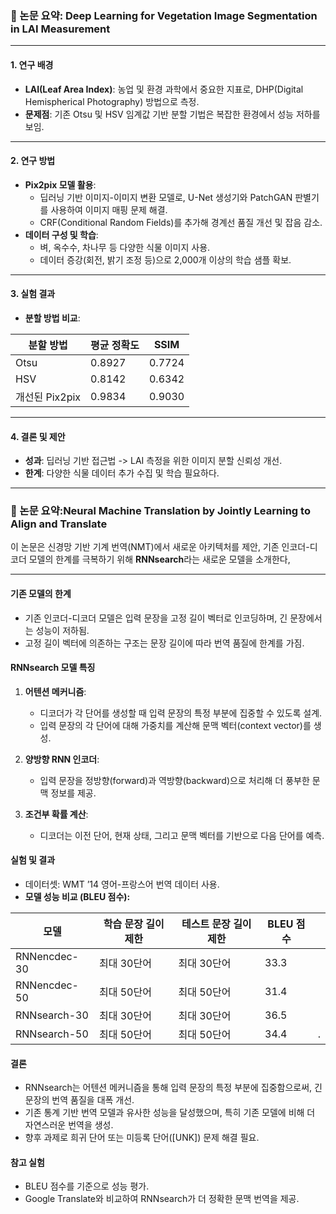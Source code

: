 ### 🚀 논문 요약: Deep Learning for Vegetation Image Segmentation in LAI Measurement

---

#### 1. 연구 배경

- **LAI(Leaf Area Index)**: 농업 및 환경 과학에서 중요한 지표로, DHP(Digital Hemispherical Photography) 방법으로 측정.
- **문제점**: 기존 Otsu 및 HSV 임계값 기반 분할 기법은 복잡한 환경에서 성능 저하를 보임.

---

#### 2. 연구 방법

- **Pix2pix 모델 활용**:
    - 딥러닝 기반 이미지-이미지 변환 모델로, U-Net 생성기와 PatchGAN 판별기를 사용하여 이미지 매핑 문제 해결.
    - CRF(Conditional Random Fields)를 추가해 경계선 품질 개선 및 잡음 감소.
- **데이터 구성 및 학습**:
    - 벼, 옥수수, 차나무 등 다양한 식물 이미지 사용.
    - 데이터 증강(회전, 밝기 조정 등)으로 2,000개 이상의 학습 샘플 확보.

---

#### 3. 실험 결과

- **분할 방법 비교**:
    
| **분할 방법**      | **평균 정확도** | **SSIM**  |
|--------------------|----------------|-----------|
| Otsu              | 0.8927         | 0.7724    |
| HSV               | 0.8142         | 0.6342    |
| 개선된 Pix2pix     | 0.9834         | 0.9030    |

---

#### 4. 결론 및 제안

- **성과**: 딥러닝 기반 접근법 -> LAI 측정을 위한 이미지 분할 신뢰성 개선.
- **한계**: 다양한 식물 데이터 추가 수집 및 학습 필요하다. 


---

### 🚀 논문 요약:Neural Machine Translation by Jointly Learning to Align and Translate

이 논문은 신경망 기반 기계 번역(NMT)에서 새로운 아키텍처를 제안, 기존 인코더-디코더 모델의 한계를 극복하기 위해 **RNNsearch**라는 새로운 모델을 소개한다,

---

#### **기존 모델의 한계**

- 기존 인코더-디코더 모델은 입력 문장을 고정 길이 벡터로 인코딩하며, 긴 문장에서는 성능이 저하됨.
- 고정 길이 벡터에 의존하는 구조는 문장 길이에 따라 번역 품질에 한계를 가짐.

#### **RNNsearch 모델 특징**

1. **어텐션 메커니즘**:
    
    - 디코더가 각 단어를 생성할 때 입력 문장의 특정 부분에 집중할 수 있도록 설계.
    - 입력 문장의 각 단어에 대해 가중치를 계산해 문맥 벡터(context vector)를 생성.
2. **양방향 RNN 인코더**:
    
    - 입력 문장을 정방향(forward)과 역방향(backward)으로 처리해 더 풍부한 문맥 정보를 제공.
3. **조건부 확률 계산**:
    
    - 디코더는 이전 단어, 현재 상태, 그리고 문맥 벡터를 기반으로 다음 단어를 예측.

#### **실험 및 결과**

- 데이터셋: WMT ’14 영어-프랑스어 번역 데이터 사용.
- **모델 성능 비교 (BLEU 점수):**

| 모델           | 학습 문장 길이 제한 | 테스트 문장 길이 제한 | BLEU 점수 |     |
| ------------ | ----------- | ------------ | ------- | --- |
| RNNencdec-30 | 최대 30단어     | 최대 30단어      | 33.3    |     |
| RNNencdec-50 | 최대 50단어     | 최대 50단어      | 31.4    |     |
| RNNsearch-30 | 최대 30단어     | 최대 30단어      | 36.5    |     |
| RNNsearch-50 | 최대 50단어     | 최대 50단어      | 34.4    | .   |

#### **결론**

- RNNsearch는 어텐션 메커니즘을 통해 입력 문장의 특정 부분에 집중함으로써, 긴 문장의 번역 품질을 대폭 개선.
- 기존 통계 기반 번역 모델과 유사한 성능을 달성했으며, 특히 기존 모델에 비해 더 자연스러운 번역을 생성.
- 향후 과제로 희귀 단어 또는 미등록 단어([UNK]) 문제 해결 필요.

#### **참고 실험**

- BLEU 점수를 기준으로 성능 평가.
- Google Translate와 비교하여 RNNsearch가 더 정확한 문맥 번역을 제공.


